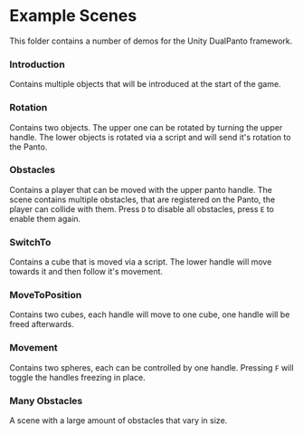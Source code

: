 # Example Scenes
This folder contains a number of demos for the Unity DualPanto framework.

### Introduction
Contains multiple objects that will be introduced at the start of the game.

### Rotation
Contains two objects. The upper one can be rotated by turning the upper handle. The lower objects is rotated via a script and will send it's rotation to the Panto.

### Obstacles
Contains a player that can be moved with the upper panto handle. The scene contains multiple obstacles, that are registered on the Panto, the player can collide with them. Press `D` to disable all obstacles, press `E` to enable them again.

### SwitchTo
Contains a cube that is moved via a script. The lower handle will move towards it and then follow it's movement.

### MoveToPosition
Contains two cubes, each handle will move to one cube, one handle will be freed afterwards.

### Movement
Contains two spheres, each can be controlled by one handle. Pressing `F` will toggle the handles freezing in place.

### Many Obstacles
A scene with a large amount of obstacles that vary in size.